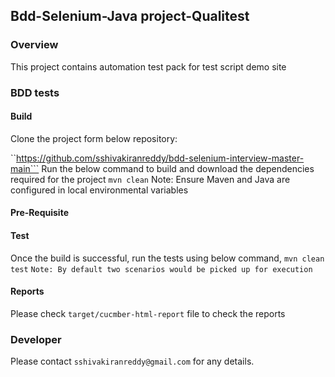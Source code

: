 ## Bdd-Selenium-Java project-Qualitest

### Overview
This project contains automation test pack for test script demo site

### BDD tests

#### Build
Clone the project form below repository:

``https://github.com/sshivakiranreddy/bdd-selenium-interview-master-main```
Run the below command to build and download the dependencies required for the project
`mvn clean`
Note: Ensure Maven and Java are configured in local environmental variables 

#### Pre-Requisite

#### Test
Once the build is successful, run the tests using below command,
`mvn clean test`
```Note: By default two scenarios would be picked up for execution```

#### Reports
Please check `target/cucmber-html-report` file to check the reports

### Developer
Please contact `sshivakiranreddy@gmail.com` for any details.
